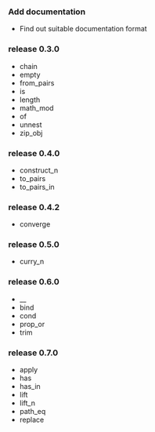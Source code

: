 ###  Add documentation

* Find out suitable documentation format

### release 0.3.0

* chain
* empty
* from_pairs
* is
* length
* math_mod
* of
* unnest
* zip_obj

### release 0.4.0

* construct_n
* to_pairs
* to_pairs_in

### release 0.4.2

* converge

### release 0.5.0

* curry_n

### release 0.6.0

* __
* bind
* cond
* prop_or
* trim

### release 0.7.0

* apply
* has
* has_in
* lift
* lift_n
* path_eq
* replace
